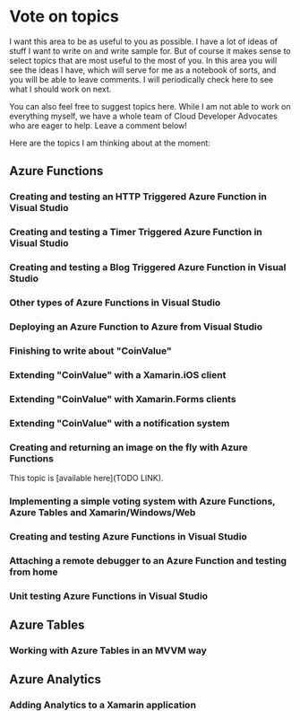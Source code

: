 # Vote on topics

I want this area to be as useful to you as possible. I have a lot of ideas of stuff I want to write on and write sample for. But of course it makes sense to select topics that are most useful to the most of you. In this area you will see the ideas I have, which will serve for me as a notebook of sorts, and you will be able to leave comments. I will periodically check here to see what I should work on next.

You can also feel free to suggest topics here. While I am not able to work on everything myself, we have a whole team of Cloud Developer Advocates who are eager to help. Leave a comment below!

Here are the topics I am thinking about at the moment:

## Azure Functions

### Creating and testing an HTTP Triggered Azure Function in Visual Studio

### Creating and testing a Timer Triggered Azure Function in Visual Studio

### Creating and testing a Blog Triggered Azure Function in Visual Studio

### Other types of Azure Functions in Visual Studio

### Deploying an Azure Function to Azure from Visual Studio

### Finishing to write about "CoinValue"

### Extending "CoinValue" with a Xamarin.iOS client

### Extending "CoinValue" with Xamarin.Forms clients

### Extending "CoinValue" with a notification system

### Creating and returning an image on the fly with Azure Functions

This topic is [available here](TODO LINK).

### Implementing a simple voting system with Azure Functions, Azure Tables and Xamarin/Windows/Web

### Creating and testing Azure Functions in Visual Studio

### Attaching a remote debugger to an Azure Function and testing from home

### Unit testing Azure Functions in Visual Studio

## Azure Tables

### Working with Azure Tables in an MVVM way

## Azure Analytics

### Adding Analytics to a Xamarin application